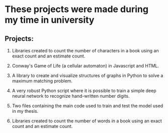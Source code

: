 # These projects were made during my time in university

## Projects:

1) Libraries created to count the number of characters in a book using an exact count and an estimate count.

2) Conway's Game of Life (a cellular automaton) in Javascript and HTML.

3) A library to create and visualize structures of graphs in Python to solve a maximum matching problem.

4) A very robust Python script where it is possible to train a simple deep neural network to recognize hand-written number digits.

5) Two files containing the main code used to train and test the model used in my thesis.

6) Libraries created to count the number of words in a book using an exact count and an estimate count.
